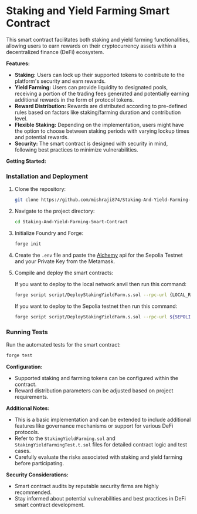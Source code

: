 # Staking and Yield Farming Smart Contract

This smart contract facilitates both staking and yield farming functionalities, allowing users to earn rewards on their cryptocurrency assets within a decentralized finance (DeFi) ecosystem.

**Features:**

* **Staking:** Users can lock up their supported tokens to contribute to the platform's security and earn rewards.
* **Yield Farming:** Users can provide liquidity to designated pools, receiving a portion of the trading fees generated and potentially earning additional rewards in the form of protocol tokens.
* **Reward Distribution:** Rewards are distributed according to pre-defined rules based on factors like staking/farming duration and contribution level.
* **Flexible Staking:** Depending on the implementation, users might have the option to choose between staking periods with varying lockup times and potential rewards.
* **Security:** The smart contract is designed with security in mind, following best practices to minimize vulnerabilities. 

**Getting Started:**

### Installation and Deployment

1. Clone the repository:
   ```bash
   git clone https://github.com/mishraji874/Staking-And-Yield-Farming-Smart-Contract.git
2. Navigate to the project directory:
    ```bash
    cd Staking-And-Yield-Farming-Smart-Contract
3. Initialize Foundry and Forge:
    ```bash
    forge init
4. Create the ```.env``` file and paste the [Alchemy](https://www.alchemy.com/) api for the Sepolia Testnet and your Private Key from the Metamask.

5. Compile and deploy the smart contracts:

    If you want to deploy to the local network anvil then run this command:
    ```bash
    forge script script/DeployStakingYieldFarm.s.sol --rpc-url {LOCAL_RPC_URL} --private-key {PRIVATE_KEY}
    ```
    If you want to deploy to the Sepolia testnet then run this command:
    ```bash
    forge script script/DeployStakingYieldFarm.s.sol --rpc-url ${SEPOLIA_RPC_URL} --private-key ${PRIVATE_KEY}
### Running Tests

Run the automated tests for the smart contract:

```bash
forge test
```

**Configuration:**

* Supported staking and farming tokens can be configured within the contract.
* Reward distribution parameters can be adjusted based on project requirements.

**Additional Notes:**

* This is a basic implementation and can be extended to include additional features like governance mechanisms or support for various DeFi protocols.
* Refer to the `StakingYieldFarming.sol` and `StakingYieldFarmingTest.t.sol` files for detailed contract logic and test cases.
* Carefully evaluate the risks associated with staking and yield farming before participating.

**Security Considerations:**

* Smart contract audits by reputable security firms are highly recommended.
* Stay informed about potential vulnerabilities and best practices in DeFi smart contract development.
